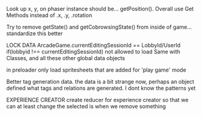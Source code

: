 Look up x, y, on phaser instance should be... getPosition(). Overall use Get Methods instead of .x, .y, .rotation

Try to remove getState() and getCobrowsingState() from inside of game... standardize this better

LOCK DATA
  ArcadeGame.currentEditingSessionId == LobbyId/UserId
  if(lobbyid !== currentEditingSessionId) not allowed to load
  Same with Classes, and all these other global data objects

in preloader
  only load spritesheets that are added for 'play game' mode

Better tag generation data. the data is a bit strange now, perhaps an object defined what tags and relations are generated. I dont know the patterns yet

EXPERIENCE CREATOR
  create reducer for experience creator so that we can at least change the selected is when we remove something